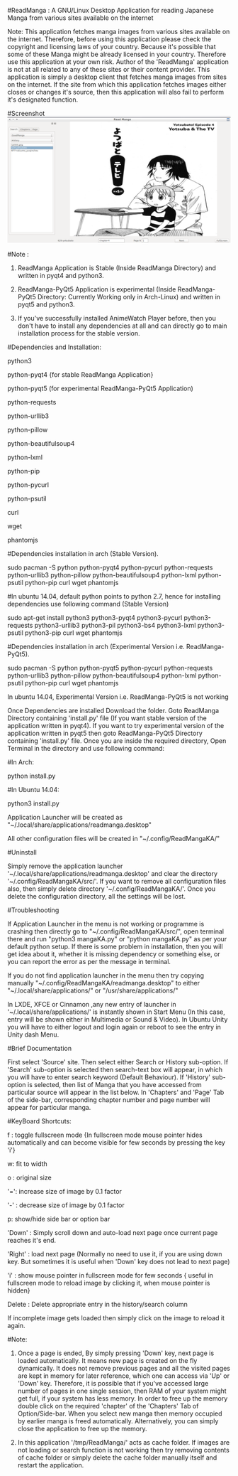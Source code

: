 ﻿#ReadManga :  A GNU/Linux Desktop Application for reading Japanese Manga from various sites available on the internet

Note: This application fetches manga images from various sites available on the internet.
Therefore, before using this application please check the copyright and licensing laws of your country. Because it's possible that some of these Manga might be already licensed in your country. Therefore use this application at your own risk. Author of the 'ReadManga' application is not at all related to any of these sites or their content provider. This application is simply a desktop client that fetches manga images from sites on the internet. If the site from which this application fetches images either closes or changes it's source, then this application will also fail to perform it's designated function. 

#Screenshot
![ReadManga](/Images/sample.png)

#Note : 

1. ReadManga Application is Stable (Inside ReadManga Directory) and written in pyqt4 and python3.

2. ReadManga-PyQt5 Application is experimental (Inside ReadManga-PyQt5 Directory: Currently Working only in Arch-Linux) and written in pyqt5 and python3.

3. If you've successfully installed AnimeWatch Player before, then you don't have to install any dependencies at all and can directly go to main installation process for the stable version.


#Dependencies and Installation:

python3

python-pyqt4 {for stable ReadManga Application}

python-pyqt5 (for experimental ReadManga-PyQt5 Application)

python-requests

python-urllib3

python-pillow

python-beautifulsoup4

python-lxml

python-pip

python-pycurl

python-psutil

curl

wget

phantomjs

#Dependencies installation in arch (Stable Version).

sudo pacman -S python python-pyqt4 python-pycurl python-requests python-urllib3 python-pillow python-beautifulsoup4 python-lxml python-psutil python-pip curl wget phantomjs

#In ubuntu 14.04, default python points to python 2.7, hence for installing dependencies use following command (Stable Version)

sudo apt-get install python3 python3-pyqt4 python3-pycurl python3-requests python3-urllib3 python3-pil python3-bs4 python3-lxml python3-psutil python3-pip curl wget phantomjs

#Dependencies installation in arch (Experimental Version i.e. ReadManga-PyQt5).

sudo pacman -S python python-pyqt5 python-pycurl python-requests python-urllib3 python-pillow python-beautifulsoup4 python-lxml python-psutil python-pip curl wget phantomjs

In ubuntu 14.04, Experimental Version i.e. ReadManga-PyQt5 is not working 

Once Dependencies are installed Download the folder. Goto ReadManga Directory containing 'install.py' file (If you want stable version of the application written in pyqt4). If you want to try experimental version of the application written in pyqt5 then goto ReadManga-PyQt5 Directory containing 'install.py' file. 
Once you are inside the required directory, Open Terminal in the directory and use following command:

#In Arch:

python install.py

#In Ubuntu 14.04:

python3 install.py

Application Launcher will be created as "~/.local/share/applications/readmanga.desktop"

All other configuration files will be created in "~/.config/ReadMangaKA/"



#Uninstall

Simply remove the application launcher '~/.local/share/applications/readmanga.desktop' and clear the directory '~/.config/ReadMangaKA/src/'. If you want to remove all configuration files also, then simply delete directory '~/.config/ReadMangaKA/'. Once you delete the configuration directory, all the settings will be lost.

#Troubleshooting

If Application Launcher in the menu is not working or programme is crashing then directly go to "~/.config/ReadMangaKA/src/", open terminal there and run "python3 mangaKA.py" or "python mangaKA.py" as per your default python setup. If there is some problem in installation, then you will get idea about it, whether it is missing dependency or something else, or you can report the error as per the message in terminal.

If you do not find application launcher in the menu then try copying manually "~/.config/ReadMangaKA/readmanga.desktop" to either "~/.local/share/applications/" or "/usr/share/applications/"

In LXDE, XFCE or Cinnamon ,any new entry of launcher in '~/.local/share/applications/' is instantly shown in Start Menu (In this case, entry will be shown either in Multimedia or Sound & Video). In Ubuntu Unity you will have to either logout and login again or reboot to see the entry in Unity dash Menu.





#Brief Documentation

First select 'Source' site. Then select either Search or History sub-option. If 'Search' sub-option is selected then search-text box will appear, in which you will have to enter search keyword (Default Behaviour). If 'History' sub-option is selected, then list of Manga that you have accessed from particular  source will appear in the list below. In 'Chapters' and 'Page' Tab of the side-bar, corresponding chapter number and page number will appear for particular manga.

#KeyBoard Shortcuts:


f :  toggle fullscreen mode {In fullscreen mode mouse pointer hides automatically and can become visible for few seconds by pressing the key 'i'}

w:  fit to width

o :  original size

'=': increase size of image by 0.1 factor

'-' : decrease size of image by 0.1 factor

p:   show/hide side bar or option bar

'Down' : Simply scroll down and auto-load next page once current page reaches it's end.

'Right' : load next page (Normally no need to use it, if you are using down key. But sometimes it is useful when 'Down' key does not lead to next page)

'i' : show mouse pointer in fullscreen mode for few seconds { useful in fullscreen mode to reload image by clicking it, when mouse pointer is hidden}

Delete : Delete appropriate entry in the history/search column

If incomplete image gets loaded then simply click on the image to reload it again.

#Note: 

1. Once a page is ended, By simply pressing 'Down' key, next page is loaded automatically. It means new page is created on the fly dynamically. It does not remove previous pages and all the visited pages are kept in memory for later reference, which one can access via 'Up' or 'Down' key. Therefore, it is possible that if you've accessed large number of pages in one single session, then RAM of your system might get full, if your system has less memory. In order to free up the memory double click on the required 'chapter' of the 'Chapters' Tab of Option/Side-bar. When you select new manga then memory occupied by earlier manga is freed automatically. Alternatively, you can simply close the application to free up the memory.
 
2. In this application '/tmp/ReadManga/' acts as cache folder. If images are not loading or search function is not working then try removing contents of cache folder or simply delete the cache folder manually itself and restart the application.
